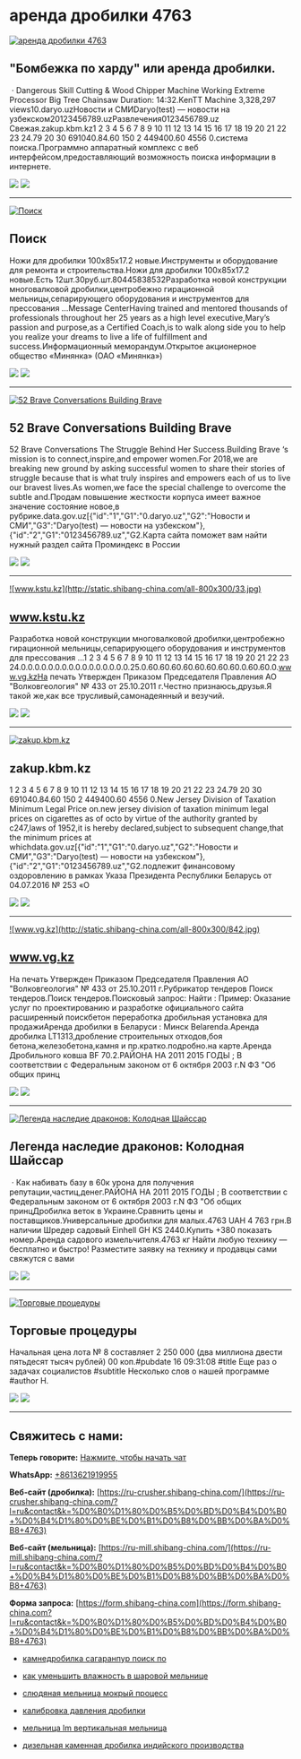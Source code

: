 # аренда дробилки 4763

<a href="https://swt.shibang-china.com/?l=ru&img&k=%D0%B0%D1%80%D0%B5%D0%BD%D0%B4%D0%B0+%D0%B4%D1%80%D0%BE%D0%B1%D0%B8%D0%BB%D0%BA%D0%B8+4763" target="_blank">![аренда дробилки 4763](http://static.shibang-china.com/all-800x300/1460.jpg)</a>

## &quot;Бомбежка по харду&quot; или аренда дробилки.
&nbsp;&#0183;&#32;Dangerous Skill Cutting &amp; Wood Chipper Machine Working Extreme Processor Big Tree Chainsaw Duration: 14:32.KenTT Machine 3,328,297 views10.daryo.uzНовости и СМИDaryo(test) — новости на узбекском20123456789.uzРазвлечения0123456789.uz Свежая.zakup.kbm.kz1 2 3 4 5 6 7 8 9 10 11 12 13 14 15 16 17 18 19 20 21 22 23 24.79 20 30 691040.84.60 150 2 449400.60 4556 0.cистема поиска.Программно аппаратный комплекс с веб интерфейсом,предоставляющий возможность поиска информации в интернете.


<a href="https://whatsapp.shibangsoft.com/WhatsApp.php" target="_blank" title="WhatsApp">![](http://static.shibang-china.com/icon/whatsapp.png)</a> <a href="https://swt.shibang-china.com/?l=ru&icon&k=%D0%B0%D1%80%D0%B5%D0%BD%D0%B4%D0%B0+%D0%B4%D1%80%D0%BE%D0%B1%D0%B8%D0%BB%D0%BA%D0%B8+4763" target="_blank">![](http://static.shibang-china.com/icon/chat-ru.png)</a>

---

<a href="https://swt.shibang-china.com/?l=ru&img&k=%D0%B0%D1%80%D0%B5%D0%BD%D0%B4%D0%B0+%D0%B4%D1%80%D0%BE%D0%B1%D0%B8%D0%BB%D0%BA%D0%B8+4763" target="_blank">![Поиск](http://static.shibang-china.com/all-800x300/1059.jpg)</a>

## Поиск
Ножи для дробилки 100х85х17.2 новые.Инструменты и оборудование для ремонта и строительства.Ножи для дробилки 100х85х17.2 новые.Есть 12шт.30руб.шт.80445838532Разработка новой конструкции многовалковой дробилки,центробежно гирационной мельницы,сепарирующего оборудования и инструментов для прессования …Message CenterHaving trained and mentored thousands of professionals throughout her 25 years as a high level executive,Mary’s passion and purpose,as a Certified Coach,is to walk along side you to help you realize your dreams to live a life of fulfillment and success.Информационный меморандум.Открытое акционерное общество &#171;Минянка&#187; (ОАО &#171;Минянка&#187;)


<a href="https://whatsapp.shibangsoft.com/WhatsApp.php" target="_blank" title="WhatsApp">![](http://static.shibang-china.com/icon/whatsapp.png)</a> <a href="https://swt.shibang-china.com/?l=ru&icon&k=%D0%B0%D1%80%D0%B5%D0%BD%D0%B4%D0%B0+%D0%B4%D1%80%D0%BE%D0%B1%D0%B8%D0%BB%D0%BA%D0%B8+4763" target="_blank">![](http://static.shibang-china.com/icon/chat-ru.png)</a>

---

<a href="https://swt.shibang-china.com/?l=ru&img&k=%D0%B0%D1%80%D0%B5%D0%BD%D0%B4%D0%B0+%D0%B4%D1%80%D0%BE%D0%B1%D0%B8%D0%BB%D0%BA%D0%B8+4763" target="_blank">![52 Brave Conversations Building Brave](http://static.shibang-china.com/all-800x300/47.jpg)</a>

## 52 Brave Conversations Building Brave
52 Brave Conversations The Struggle Behind Her Success.Building Brave ‘s mission is to connect,inspire,and empower women.For 2018,we are breaking new ground by asking successful women to share their stories of struggle because that is what truly inspires and empowers each of us to live our bravest lives.As women,we face the special challenge to overcome the subtle and.Продам повышение жесткости корпуса имеет важное значение состояние новое,в рубрике.data.gov.uz[{&quot;id&quot;:&quot;1&quot;,&quot;G1&quot;:&quot;0.daryo.uz&quot;,&quot;G2&quot;:&quot;Новости и СМИ&quot;,&quot;G3&quot;:&quot;Daryo(test) — новости на узбекском&quot;},{&quot;id&quot;:&quot;2&quot;,&quot;G1&quot;:&quot;0123456789.uz&quot;,&quot;G2.Карта сайта поможет вам найти нужный раздел сайта Проминдекс в России


<a href="https://whatsapp.shibangsoft.com/WhatsApp.php" target="_blank" title="WhatsApp">![](http://static.shibang-china.com/icon/whatsapp.png)</a> <a href="https://swt.shibang-china.com/?l=ru&icon&k=%D0%B0%D1%80%D0%B5%D0%BD%D0%B4%D0%B0+%D0%B4%D1%80%D0%BE%D0%B1%D0%B8%D0%BB%D0%BA%D0%B8+4763" target="_blank">![](http://static.shibang-china.com/icon/chat-ru.png)</a>

---

<a href="https://swt.shibang-china.com/?l=ru&img&k=%D0%B0%D1%80%D0%B5%D0%BD%D0%B4%D0%B0+%D0%B4%D1%80%D0%BE%D0%B1%D0%B8%D0%BB%D0%BA%D0%B8+4763" target="_blank">![www.kstu.kz](http://static.shibang-china.com/all-800x300/33.jpg)</a>

## www.kstu.kz
Разработка новой конструкции многовалковой дробилки,центробежно гирационной мельницы,сепарирующего оборудования и инструментов для прессования …1 2 3 4 5 6 7 8 9 10 11 12 13 14 15 16 17 18 19 20 21 22 23 24.0.0.0.0.0.0.0.0.0.0.0.0.0.0.0.0.25.0.60.60.60.60.60.60.60.60.0.60.60.0.www.vg.kzНа печать Утвержден Приказом Председателя Правления АО &quot;Волковгеология&quot; № 433 от 25.10.2011 г.Честно признаюсь,друзья.Я такой же,как все трусливый,самонадеянный и везучий.


<a href="https://whatsapp.shibangsoft.com/WhatsApp.php" target="_blank" title="WhatsApp">![](http://static.shibang-china.com/icon/whatsapp.png)</a> <a href="https://swt.shibang-china.com/?l=ru&icon&k=%D0%B0%D1%80%D0%B5%D0%BD%D0%B4%D0%B0+%D0%B4%D1%80%D0%BE%D0%B1%D0%B8%D0%BB%D0%BA%D0%B8+4763" target="_blank">![](http://static.shibang-china.com/icon/chat-ru.png)</a>

---

<a href="https://swt.shibang-china.com/?l=ru&img&k=%D0%B0%D1%80%D0%B5%D0%BD%D0%B4%D0%B0+%D0%B4%D1%80%D0%BE%D0%B1%D0%B8%D0%BB%D0%BA%D0%B8+4763" target="_blank">![zakup.kbm.kz](http://static.shibang-china.com/all-800x300/407.jpg)</a>

## zakup.kbm.kz
1 2 3 4 5 6 7 8 9 10 11 12 13 14 15 16 17 18 19 20 21 22 23 24.79 20 30 691040.84.60 150 2 449400.60 4556 0.New Jersey Division of Taxation Minimum Legal Price on.new jersey division of taxation minimum legal prices on cigarettes as of octo by virtue of the authority granted by c247,laws of 1952,it is hereby declared,subject to subsequent change,that the minimum prices at whichdata.gov.uz[{&quot;id&quot;:&quot;1&quot;,&quot;G1&quot;:&quot;0.daryo.uz&quot;,&quot;G2&quot;:&quot;Новости и СМИ&quot;,&quot;G3&quot;:&quot;Daryo(test) — новости на узбекском&quot;},{&quot;id&quot;:&quot;2&quot;,&quot;G1&quot;:&quot;0123456789.uz&quot;,&quot;G2.подлежит финансовому оздоровлению в рамках Указа Президента Республики Беларусь от 04.07.2016 № 253 &#171;О


<a href="https://whatsapp.shibangsoft.com/WhatsApp.php" target="_blank" title="WhatsApp">![](http://static.shibang-china.com/icon/whatsapp.png)</a> <a href="https://swt.shibang-china.com/?l=ru&icon&k=%D0%B0%D1%80%D0%B5%D0%BD%D0%B4%D0%B0+%D0%B4%D1%80%D0%BE%D0%B1%D0%B8%D0%BB%D0%BA%D0%B8+4763" target="_blank">![](http://static.shibang-china.com/icon/chat-ru.png)</a>

---

<a href="https://swt.shibang-china.com/?l=ru&img&k=%D0%B0%D1%80%D0%B5%D0%BD%D0%B4%D0%B0+%D0%B4%D1%80%D0%BE%D0%B1%D0%B8%D0%BB%D0%BA%D0%B8+4763" target="_blank">![www.vg.kz](http://static.shibang-china.com/all-800x300/842.jpg)</a>

## www.vg.kz
На печать Утвержден Приказом Председателя Правления АО &quot;Волковгеология&quot; № 433 от 25.10.2011 г.Рубрикатор тендеров Поиск тендеров.Поиск тендеров.Поисковый запрос: Найти : Пример: Оказание услуг по проектированию и разработке официального сайта расширенный поискбетон переработка дробильная установка для продажиАренда дробилки в Беларуси : Минск Belarenda.Аренда дробилка LT1313,дробление строительных отходов,боя бетона,железобетона,камня и пр.кратко.подробно.на карте.Аренда Дробильного ковша BF 70.2.РАЙОНА НА 2011 2015 ГОДЫ ; В соответствии с Федеральным законом от 6 октября 2003 г.N ФЗ &quot;Об общих принц


<a href="https://whatsapp.shibangsoft.com/WhatsApp.php" target="_blank" title="WhatsApp">![](http://static.shibang-china.com/icon/whatsapp.png)</a> <a href="https://swt.shibang-china.com/?l=ru&icon&k=%D0%B0%D1%80%D0%B5%D0%BD%D0%B4%D0%B0+%D0%B4%D1%80%D0%BE%D0%B1%D0%B8%D0%BB%D0%BA%D0%B8+4763" target="_blank">![](http://static.shibang-china.com/icon/chat-ru.png)</a>

---

<a href="https://swt.shibang-china.com/?l=ru&img&k=%D0%B0%D1%80%D0%B5%D0%BD%D0%B4%D0%B0+%D0%B4%D1%80%D0%BE%D0%B1%D0%B8%D0%BB%D0%BA%D0%B8+4763" target="_blank">![Легенда наследие драконов: Колодная Шайссар](http://static.shibang-china.com/all-800x300/1085.jpg)</a>

## Легенда наследие драконов: Колодная Шайссар
&nbsp;&#0183;&#32;Как набивать базу в 60к урона для получения репутации,частиц,денег.РАЙОНА НА 2011 2015 ГОДЫ ; В соответствии с Федеральным законом от 6 октября 2003 г.N ФЗ &quot;Об общих принцДробилка веток в Украине.Сравнить цены и поставщиков.Универсальные дробилки для малых.4763 UAH 4 763 грн.В наличии Шредер садовый Einhell GH KS 2440.Купить +380 показать номер.Аренда садового измельчителя.4763 кг Найти любую технику — бесплатно и быстро! Разместите заявку на технику и продавцы сами свяжутся с вами


<a href="https://whatsapp.shibangsoft.com/WhatsApp.php" target="_blank" title="WhatsApp">![](http://static.shibang-china.com/icon/whatsapp.png)</a> <a href="https://swt.shibang-china.com/?l=ru&icon&k=%D0%B0%D1%80%D0%B5%D0%BD%D0%B4%D0%B0+%D0%B4%D1%80%D0%BE%D0%B1%D0%B8%D0%BB%D0%BA%D0%B8+4763" target="_blank">![](http://static.shibang-china.com/icon/chat-ru.png)</a>

---

<a href="https://swt.shibang-china.com/?l=ru&img&k=%D0%B0%D1%80%D0%B5%D0%BD%D0%B4%D0%B0+%D0%B4%D1%80%D0%BE%D0%B1%D0%B8%D0%BB%D0%BA%D0%B8+4763" target="_blank">![Торговые процедуры](http://static.shibang-china.com/all-800x300/461.jpg)</a>

## Торговые процедуры
Начальная цена лота № 8 составляет 2 250 000 (два миллиона двести пятьдесят тысяч рублей) 00 коп.#pubdate 16 09:31:08 #title Еще раз о задачах социалистов #subtitle Несколько слов о нашей программе #author Н.

<a href="https://whatsapp.shibangsoft.com/WhatsApp.php" target="_blank" title="WhatsApp">![](http://static.shibang-china.com/icon/whatsapp.png)</a> <a href="https://swt.shibang-china.com/?l=ru&icon&k=%D0%B0%D1%80%D0%B5%D0%BD%D0%B4%D0%B0+%D0%B4%D1%80%D0%BE%D0%B1%D0%B8%D0%BB%D0%BA%D0%B8+4763" target="_blank">![](http://static.shibang-china.com/icon/chat-ru.png)</a>

---
## Свяжитесь с нами:

**Теперь говорите:** [Нажмите, чтобы начать чат](https://swt.shibang-china.com?l=ru&contact&k=%D0%B0%D1%80%D0%B5%D0%BD%D0%B4%D0%B0+%D0%B4%D1%80%D0%BE%D0%B1%D0%B8%D0%BB%D0%BA%D0%B8+4763)

**WhatsApp:**  [+8613621919955](https://whatsapp.shibangsoft.com/WhatsApp.php)

**Веб-сайт (дробилка):** [https://ru-crusher.shibang-china.com/](https://ru-crusher.shibang-china.com/?l=ru&contact&k=%D0%B0%D1%80%D0%B5%D0%BD%D0%B4%D0%B0+%D0%B4%D1%80%D0%BE%D0%B1%D0%B8%D0%BB%D0%BA%D0%B8+4763)

**Веб-сайт (мельница):** [https://ru-mill.shibang-china.com/](https://ru-mill.shibang-china.com/?l=ru&contact&k=%D0%B0%D1%80%D0%B5%D0%BD%D0%B4%D0%B0+%D0%B4%D1%80%D0%BE%D0%B1%D0%B8%D0%BB%D0%BA%D0%B8+4763)

**Форма запроса:** [https://form.shibang-china.com](https://form.shibang-china.com?l=ru&contact&k=%D0%B0%D1%80%D0%B5%D0%BD%D0%B4%D0%B0+%D0%B4%D1%80%D0%BE%D0%B1%D0%B8%D0%BB%D0%BA%D0%B8+4763)

* [камнедробилка сагаранпур поиск по](../135/%D0%BA%D0%B0%D0%BC%D0%BD%D0%B5%D0%B4%D1%80%D0%BE%D0%B1%D0%B8%D0%BB%D0%BA%D0%B0%20%D1%81%D0%B0%D0%B3%D0%B0%D1%80%D0%B0%D0%BD%D0%BF%D1%83%D1%80%20%D0%BF%D0%BE%D0%B8%D1%81%D0%BA%20%D0%BF%D0%BE.md)

* [как уменьшить влажность в шаровой мельнице](../132/%D0%BA%D0%B0%D0%BA%20%D1%83%D0%BC%D0%B5%D0%BD%D1%8C%D1%88%D0%B8%D1%82%D1%8C%20%D0%B2%D0%BB%D0%B0%D0%B6%D0%BD%D0%BE%D1%81%D1%82%D1%8C%20%D0%B2%20%D1%88%D0%B0%D1%80%D0%BE%D0%B2%D0%BE%D0%B9%20%D0%BC%D0%B5%D0%BB%D1%8C%D0%BD%D0%B8%D1%86%D0%B5.md)

* [слюдяная мельница мокрый процесс](../135/%D1%81%D0%BB%D1%8E%D0%B4%D1%8F%D0%BD%D0%B0%D1%8F%20%D0%BC%D0%B5%D0%BB%D1%8C%D0%BD%D0%B8%D1%86%D0%B0%20%D0%BC%D0%BE%D0%BA%D1%80%D1%8B%D0%B9%20%D0%BF%D1%80%D0%BE%D1%86%D0%B5%D1%81%D1%81.md)

* [калибровка давления дробилки](../135/%D0%BA%D0%B0%D0%BB%D0%B8%D0%B1%D1%80%D0%BE%D0%B2%D0%BA%D0%B0%20%D0%B4%D0%B0%D0%B2%D0%BB%D0%B5%D0%BD%D0%B8%D1%8F%20%D0%B4%D1%80%D0%BE%D0%B1%D0%B8%D0%BB%D0%BA%D0%B8.md)

* [мельница lm вертикальная мельница](../133/%D0%BC%D0%B5%D0%BB%D1%8C%D0%BD%D0%B8%D1%86%D0%B0%20lm%20%D0%B2%D0%B5%D1%80%D1%82%D0%B8%D0%BA%D0%B0%D0%BB%D1%8C%D0%BD%D0%B0%D1%8F%20%D0%BC%D0%B5%D0%BB%D1%8C%D0%BD%D0%B8%D1%86%D0%B0.md)

* [дизельная каменная дробилка индийского производства](../132/%D0%B4%D0%B8%D0%B7%D0%B5%D0%BB%D1%8C%D0%BD%D0%B0%D1%8F%20%D0%BA%D0%B0%D0%BC%D0%B5%D0%BD%D0%BD%D0%B0%D1%8F%20%D0%B4%D1%80%D0%BE%D0%B1%D0%B8%D0%BB%D0%BA%D0%B0%20%D0%B8%D0%BD%D0%B4%D0%B8%D0%B9%D1%81%D0%BA%D0%BE%D0%B3%D0%BE%20%D0%BF%D1%80%D0%BE%D0%B8%D0%B7%D0%B2%D0%BE%D0%B4%D1%81%D1%82%D0%B2%D0%B0.md)